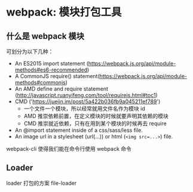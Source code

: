 # webpack: 模块打包工具

## 什么是 webpack 模块

可划分为以下几种：

- An ES2015 import statement (https://webpack.js.org/api/module-methods#es6-recommended)
- A CommonJS require() statement(https://webpack.js.org/api/module-methods#commonjs)
- An AMD define and require statement (http://javascript.ruanyifeng.com/tool/requirejs.html#toc1)
- CMD ('https://juejin.im/post/5a422b036fb9a045211ef789')
  - 一个文件一个模块，所以经常就用文件名作为模块 id
  - AMD 推崇依赖前置，在定义模块的时候就要声明其依赖的模块
  - CMD 推崇就近依赖，只有在用到某个模块的时候再去 require
- An @import statement inside of a css/sass/less file.
- An image url in a stylesheet (url(...)) or html (`<img src=...>`) file.

webpack-cli 使得我们能在命令行使用 webpack 命令

## Loader
loader 打包的方案
file-loader